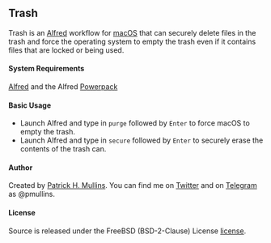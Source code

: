 ## Trash
Trash is an [Alfred](http://www.alfredapp.com/) workflow for [macOS](https://www.apple.com/osx/) that can securely delete files in the trash and force the operating system to empty the trash even if it contains files that are locked or being used.

#### System Requirements
[Alfred](http://www.alfredapp.com/) and the Alfred [Powerpack](http://www.alfredapp.com/powerpack/)

#### Basic Usage
- Launch Alfred and type in `purge` followed by `Enter` to force macOS to empty the trash.
- Launch Alfred and type in `secure` followed by `Enter` to securely erase the contents of the trash can.

#### Author
Created by [Patrick H. Mullins](http://www.pmullins.net/about). You can find me on  [Twitter](https://twitter.com/phmullins) and on [Telegram](https://telegram.org/) as @pmullins.

#### License
Source is released under the FreeBSD (BSD-2-Clause) License [license](license.md).